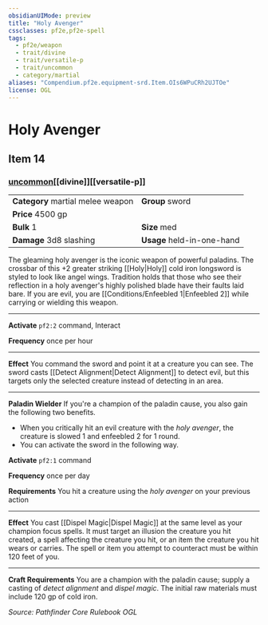 ```yaml
---
obsidianUIMode: preview
title: "Holy Avenger"
cssclasses: pf2e,pf2e-spell
tags:
  - pf2e/weapon
  - trait/divine
  - trait/versatile-p
  - trait/uncommon
  - category/martial
aliases: "Compendium.pf2e.equipment-srd.Item.OIs6WPuCRh2UJTOe"
license: OGL
---
```

# Holy Avenger
## Item 14
### [uncommon](uncommon.md "Uncommon Rarity Trait")[[divine]][[versatile-p]]

|  |  |
| -- | -- |
| **Category** martial melee weapon | **Group** sword |
| **Price** 4500 gp |  |
| **Bulk** 1 | **Size** med |
| **Damage** 3d8 slashing  | **Usage** held-in-one-hand |



The gleaming holy avenger is the iconic weapon of powerful paladins. The crossbar of this +2 greater striking [[Holy|Holy]] cold iron longsword is styled to look like angel wings. Tradition holds that those who see their reflection in a holy avenger's highly polished blade have their faults laid bare. If you are evil, you are [[Conditions/Enfeebled 1|Enfeebled 2]] while carrying or wielding this weapon.

* * *

**Activate** `pf2:2` command, Interact

**Frequency** once per hour

* * *

**Effect** You command the sword and point it at a creature you can see. The sword casts [[Detect Alignment|Detect Alignment]] to detect evil, but this targets only the selected creature instead of detecting in an area.

* * *

**Paladin Wielder** If you're a champion of the paladin cause, you also gain the following two benefits.

*   When you critically hit an evil creature with the _holy avenger_, the creature is slowed 1 and enfeebled 2 for 1 round.
*   You can activate the sword in the following way.

**Activate** `pf2:1` command

**Frequency** once per day

**Requirements** You hit a creature using the _holy avenger_ on your previous action

* * *

**Effect** You cast [[Dispel Magic|Dispel Magic]] at the same level as your champion focus spells. It must target an illusion the creature you hit created, a spell affecting the creature you hit, or an item the creature you hit wears or carries. The spell or item you attempt to counteract must be within 120 feet of you.

* * *

**Craft Requirements** You are a champion with the paladin cause; supply a casting of _detect alignment_ and _dispel magic_. The initial raw materials must include 120 gp of cold iron.

*Source: Pathfinder Core Rulebook*
*OGL*